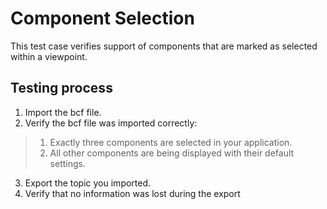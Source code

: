 # Component Selection

This test case verifies support of components that are marked as selected within a viewpoint.

## Testing process

1. Import the bcf file.
2. Verify the bcf file was imported correctly:
> 1. Exactly three components are selected in your application.
> 2. All other components are being displayed with their default settings.

3. Export the topic you imported.
4. Verify that no information was lost during the export

